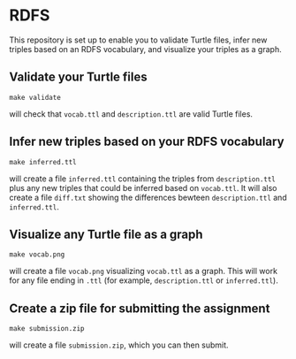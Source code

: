 # RDFS

This repository is set up to enable you to validate Turtle files,
infer new triples based on an RDFS vocabulary, and visualize your
triples as a graph.

## Validate your Turtle files

```
make validate
```

will check that `vocab.ttl` and `description.ttl` are valid Turtle files.

## Infer new triples based on your RDFS vocabulary

```
make inferred.ttl
```

will create a file `inferred.ttl` containing the triples from
`description.ttl` plus any new triples that could be inferred based on
`vocab.ttl`. It will also create a file `diff.txt` showing the
differences bewteen `description.ttl` and `inferred.ttl`.

## Visualize any Turtle file as a graph

```
make vocab.png
```

will create a file `vocab.png` visualizing `vocab.ttl` as a
graph. This will work for any file ending in `.ttl` (for example,
`description.ttl` or `inferred.ttl`).

## Create a zip file for submitting the assignment

```
make submission.zip
```

will create a file `submission.zip`, which you can then submit.
